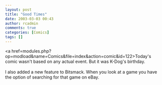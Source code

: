 ```yaml
---
layout: post
title: "Good Times"
date: 2003-03-03 00:43
author: rcadmin
comments: true
categories: [Comics]
tags: []
---
```

<a href=modules.php?op=modload&name=Comics&file=index&action=comic&id=122>Today's comic</a> wasn't based on any actual event. But it was K-Dog's birthday.
<br />
<br />
I also added a new feature to Bitsmack. When you look at a game you have the option of searching for that game on eBay.
<!--more-->
<img src="http://dl.bitsmack.com/comics/20030303.gif" alt="" />
